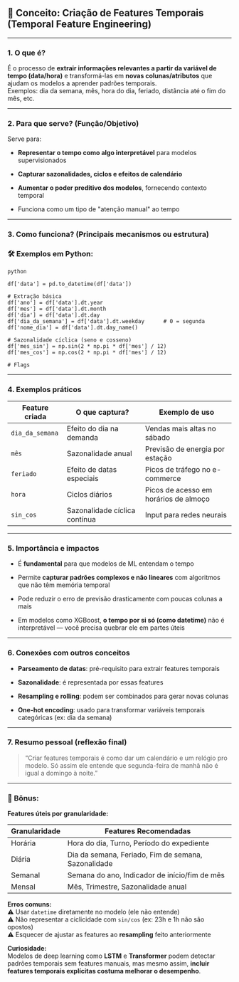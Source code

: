 ## 🧩 Conceito: **Criação de Features Temporais (Temporal Feature Engineering)**

---

### 1. **O que é?**

É o processo de **extrair informações relevantes a partir da variável de tempo (data/hora)** e transformá-las em **novas colunas/atributos** que ajudam os modelos a aprender padrões temporais.  
Exemplos: dia da semana, mês, hora do dia, feriado, distância até o fim do mês, etc.

---

### 2. **Para que serve? (Função/Objetivo)**

Serve para:

- **Representar o tempo como algo interpretável** para modelos supervisionados
    
- **Capturar sazonalidades, ciclos e efeitos de calendário**
    
- **Aumentar o poder preditivo dos modelos**, fornecendo contexto temporal
    
- Funciona como um tipo de "atenção manual" ao tempo
    

---

### 3. **Como funciona? (Principais mecanismos ou estrutura)**

### 🛠️ Exemplos em Python:

`python`
```
df['data'] = pd.to_datetime(df['data'])

# Extração básica
df['ano'] = df['data'].dt.year
df['mes'] = df['data'].dt.month
df['dia'] = df['data'].dt.day
df['dia_da_semana'] = df['data'].dt.weekday      # 0 = segunda
df['nome_dia'] = df['data'].dt.day_name()

# Sazonalidade cíclica (seno e cosseno)
df['mes_sin'] = np.sin(2 * np.pi * df['mes'] / 12)
df['mes_cos'] = np.cos(2 * np.pi * df['mes'] / 12)

# Flags

```

---

### 4. **Exemplos práticos**

| Feature criada  | O que captura?                | Exemplo de uso                        |
| --------------- | ----------------------------- | ------------------------------------- |
| `dia_da_semana` | Efeito do dia na demanda      | Vendas mais altas no sábado           |
| `mês`           | Sazonalidade anual            | Previsão de energia por estação       |
| `feriado`       | Efeito de datas especiais     | Picos de tráfego no e-commerce        |
| `hora`          | Ciclos diários                | Picos de acesso em horários de almoço |
| `sin_cos`       | Sazonalidade cíclica contínua | Input para redes neurais              |

---

### 5. **Importância e impactos**

- É **fundamental** para que modelos de ML entendam o tempo
    
- Permite **capturar padrões complexos e não lineares** com algoritmos que não têm memória temporal
    
- Pode reduzir o erro de previsão drasticamente com poucas colunas a mais
    
- Em modelos como XGBoost, **o tempo por si só (como datetime)** não é interpretável — você precisa quebrar ele em partes úteis
    

---

### 6. **Conexões com outros conceitos**

- **Parseamento de datas**: pré-requisito para extrair features temporais
    
- **Sazonalidade**: é representada por essas features
    
- **Resampling e rolling**: podem ser combinados para gerar novas colunas
    
- **One-hot encoding**: usado para transformar variáveis temporais categóricas (ex: dia da semana)
    

---

### 7. **Resumo pessoal (reflexão final)**

> “Criar features temporais é como dar um calendário e um relógio pro modelo. Só assim ele entende que segunda-feira de manhã não é igual a domingo à noite.”

---

### 🧠 Bônus:

**Features úteis por granularidade:**

| Granularidade | Features Recomendadas                               |
| ------------- | --------------------------------------------------- |
| Horária       | Hora do dia, Turno, Período do expediente           |
| Diária        | Dia da semana, Feriado, Fim de semana, Sazonalidade |
| Semanal       | Semana do ano, Indicador de início/fim de mês       |
| Mensal        | Mês, Trimestre, Sazonalidade anual                  |

**Erros comuns:**  
⚠️ Usar `datetime` diretamente no modelo (ele não entende)  
⚠️ Não representar a ciclicidade com `sin/cos` (ex: 23h e 1h não são opostos)  
⚠️ Esquecer de ajustar as features ao **resampling** feito anteriormente

**Curiosidade:**  
Modelos de deep learning como **LSTM** e **Transformer** podem detectar padrões temporais sem features manuais, mas mesmo assim, **incluir features temporais explícitas costuma melhorar o desempenho**.